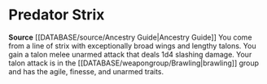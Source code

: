﻿---
id: '147'
name: Predator Strix
rarity: Common
rus_type_level: null
source: '[[DATABASE/source/Ancestry Guide|Ancestry Guide]]'
trait: null
type: Heritage

---
# Predator Strix

**Source** [[DATABASE/source/Ancestry Guide|Ancestry Guide]] 
You come from a line of strix with exceptionally broad wings and lengthy talons. You gain a talon melee unarmed attack that deals 1d4 slashing damage. Your talon attack is in the [[DATABASE/weapongroup/Brawling|brawling]] group and has the agile, finesse, and unarmed traits.